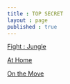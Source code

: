 ```yaml
---
title : TOP SECRET
layout : page
published : true
---
```

<p><a href = "http://bit.ly/2EpmW7c">Fight : Jungle</a></p>
<p><a href = "http://bit.ly/2GYiDBI">At Home</a></p>
<p><a href = "http://bit.ly/2GYj8f2">On the Move </a></p>
